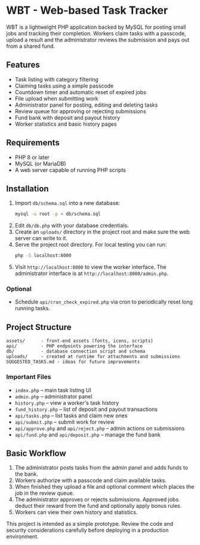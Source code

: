 # WBT - Web-based Task Tracker

WBT is a lightweight PHP application backed by MySQL for posting small jobs and tracking their completion. Workers claim tasks with a passcode, upload a result and the administrator reviews the submission and pays out from a shared fund.

## Features

- Task listing with category filtering
- Claiming tasks using a simple passcode
- Countdown timer and automatic reset of expired jobs
- File upload when submitting work
- Administrator panel for posting, editing and deleting tasks
- Review queue for approving or rejecting submissions
- Fund bank with deposit and payout history
- Worker statistics and basic history pages

## Requirements

- PHP 8 or later
- MySQL (or MariaDB)
- A web server capable of running PHP scripts

## Installation

1. Import `db/schema.sql` into a new database:
   ```bash
   mysql -u root -p < db/schema.sql
   ```
2. Edit `db/db.php` with your database credentials.
3. Create an `uploads/` directory in the project root and make sure the web server can write to it.
4. Serve the project root directory. For local testing you can run:
   ```bash
   php -S localhost:8000
   ```
5. Visit `http://localhost:8000` to view the worker interface. The administrator interface is at `http://localhost:8000/admin.php`.

### Optional

- Schedule `api/cron_check_expired.php` via cron to periodically reset long running tasks.

## Project Structure

```
assets/      - front-end assets (fonts, icons, scripts)
api/         - PHP endpoints powering the interface
db/          - database connection script and schema
uploads/     - created at runtime for attachments and submissions
SUGGESTED_TASKS.md - ideas for future improvements
```

### Important Files

- `index.php` – main task listing UI
- `admin.php` – administrator panel
- `history.php` – view a worker's task history
- `fund_history.php` – list of deposit and payout transactions
- `api/tasks.php` – list tasks and claim new ones
- `api/submit.php` – submit work for review
- `api/approve.php` and `api/reject.php` – admin actions on submissions
- `api/fund.php` and `api/deposit.php` – manage the fund bank

## Basic Workflow

1. The administrator posts tasks from the admin panel and adds funds to the bank.
2. Workers authorize with a passcode and claim available tasks.
3. When finished they upload a file and optional comment which places the job in the review queue.
4. The administrator approves or rejects submissions. Approved jobs deduct their reward from the fund and optionally apply bonus rules.
5. Workers can view their own history and statistics.

This project is intended as a simple prototype. Review the code and security considerations carefully before deploying in a production environment.
